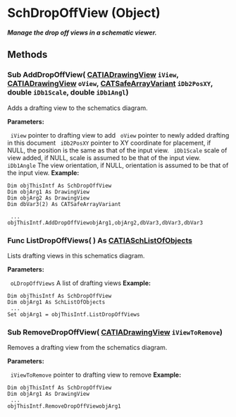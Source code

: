 # SchDropOffView (Object)

**_Manage the drop off views in a schematic viewer._**

## Methods

### Sub **AddDropOffView**( [CATIADrawingView](../DraftingInterfaces/interface_DrawingView_26239.md)  `iView`,  [CATIADrawingView](../DraftingInterfaces/interface_DrawingView_26239.md)  `oView`,  [CATSafeArrayVariant](../System/typedef_CATSafeArrayVariant_73843.md)  `iDb2PosXY`,  double  `iDb1Scale`,  double  `iDb1Angl`)

Adds a drafting view to the schematics diagram.

**Parameters:**

` iView`      pointer to drafting view to add
` oView`      pointer to newly added drafting in this document
` iDb2PosXY`      pointer to XY coordinate for placement, if NULL, the position is the same as that of the input view.
` iDb1Scale`      scale of view added, if NULL, scale is assumed to be that of the input view.
` iDb1Angle`      The view orientation, if NULL, orientation is assumed to be that of the input view.
**Example:**

```VBScript
Dim objThisIntf As SchDropOffView
Dim objArg1 As DrawingView
Dim objArg2 As DrawingView
Dim dbVar3(2) As CATSafeArrayVariant

 ...
objThisIntf.AddDropOffViewobjArg1,objArg2,dbVar3,dbVar3,dbVar3

```

### Func **ListDropOffViews**( ) As [CATIASchListOfObjects](../CATSchPlatformInterfaces/interface_SchListOfObjects_53274.md)

Lists drafting views in this schematics diagram.

**Parameters:**

` oLDropOffViews`      A list of drafting views
**Example:**

```VBScript
Dim objThisIntf As SchDropOffView
Dim objArg1 As SchListOfObjects
 ...
Set objArg1 = objThisIntf.ListDropOffViews

```

### Sub **RemoveDropOffView**( [CATIADrawingView](../DraftingInterfaces/interface_DrawingView_26239.md)  `iViewToRemove`)

Removes a drafting view from the schematics diagram.

**Parameters:**

` iViewToRemove`      pointer to drafting view to remove
**Example:**

```VBScript
Dim objThisIntf As SchDropOffView
Dim objArg1 As DrawingView
 ...
objThisIntf.RemoveDropOffViewobjArg1

```